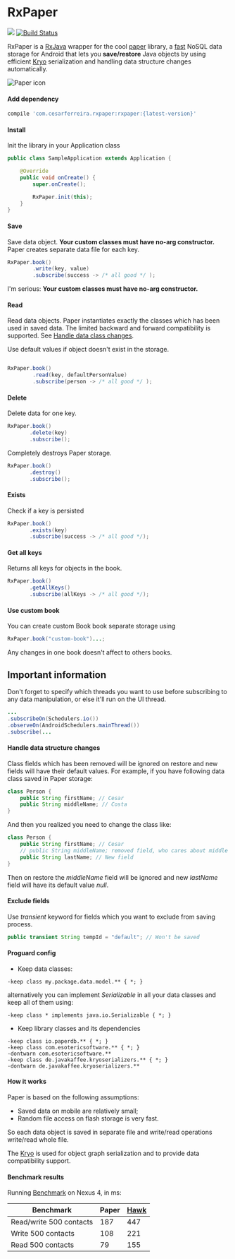 # RxPaper
<a href="http://www.methodscount.com/?lib=com.cesarferreira.rxpaper%3Arxpaper%3A0.4.1"><img src="https://img.shields.io/badge/Size-11 KB-e91e63.svg"/></a> [![Build Status](https://travis-ci.org/cesarferreira/RxPaper.svg?branch=master)](https://travis-ci.org/cesarferreira/RxPaper)


RxPaper is a [RxJava](https://github.com/ReactiveX/RxJava) wrapper for the cool [paper](https://github.com/pilgr/Paper) library, a [fast](#benchmark-results) NoSQL data storage for Android that lets you **save/restore** Java objects by using efficient [Kryo](https://github.com/EsotericSoftware/kryo) serialization and handling data structure changes automatically.

![Paper icon](https://raw.githubusercontent.com/pilgr/Paper/master/paper_icon.png)

#### Add dependency
```groovy
compile 'com.cesarferreira.rxpaper:rxpaper:{latest-version}'
```

#### Install

Init the library in your Application class

```java
public class SampleApplication extends Application {

    @Override
    public void onCreate() {
        super.onCreate();

        RxPaper.init(this);
    }
}

```


#### Save
Save data object. **Your custom classes must have no-arg constructor.**
Paper creates separate data file for each key.

```java
RxPaper.book()
        .write(key, value)
        .subscribe(success -> /* all good */ );

```
I'm serious: **Your custom classes must have no-arg constructor.**

#### Read
Read data objects. Paper instantiates exactly the classes which has been used in saved data. The limited backward and forward compatibility is supported. See [Handle data class changes](#handle-data-structure-changes).

Use default values if object doesn't exist in the storage.

```java

RxPaper.book()
        .read(key, defaultPersonValue)
        .subscribe(person -> /* all good */ );

```


#### Delete
Delete data for one key.

```java
RxPaper.book()
       .delete(key)
       .subscribe();
```

Completely destroys Paper storage.

```java
RxPaper.book()
       .destroy()
       .subscribe();
```

#### Exists
Check if a key is persisted

```java
RxPaper.book()
       .exists(key)
       .subscribe(success -> /* all good */);
```

#### Get all keys

Returns all keys for objects in the book.

```java
RxPaper.book()
       .getAllKeys()
       .subscribe(allKeys -> /* all good */);
```

#### Use custom book
You can create custom Book book separate storage using

```java
RxPaper.book("custom-book")...;
```

Any changes in one book doesn't affect to others books.


## Important information

Don't forget to specify which threads you want to use before subscribing to any data manipulation, or else it'll run on the UI thread.

```java
...
.subscribeOn(Schedulers.io())
.observeOn(AndroidSchedulers.mainThread())
.subscribe(...
 ```


#### Handle data structure changes
Class fields which has been removed will be ignored on restore and new fields will have their default values. For example, if you have following data class saved in Paper storage:

```java
class Person {
    public String firstName; // Cesar
    public String middleName; // Costa
}
```

And then you realized you need to change the class like:

```java
class Person {
    public String firstName; // Cesar
    // public String middleName; removed field, who cares about middle names
    public String lastName; // New field
}
```

Then on restore the _middleName_ field will be ignored and new _lastName_ field will have its default value _null_.

#### Exclude fields
Use _transient_ keyword for fields which you want to exclude from saving process.

```java
public transient String tempId = "default"; // Won't be saved
```
#### Proguard config
* Keep data classes:

```
-keep class my.package.data.model.** { *; }
```

alternatively you can implement _Serializable_ in all your data classes and keep all of them using:

```
-keep class * implements java.io.Serializable { *; }
```

* Keep library classes and its dependencies

```
-keep class io.paperdb.** { *; }
-keep class com.esotericsoftware.** { *; }
-dontwarn com.esotericsoftware.**
-keep class de.javakaffee.kryoserializers.** { *; }
-dontwarn de.javakaffee.kryoserializers.**
```

#### How it works
Paper is based on the following assumptions:
- Saved data on mobile are relatively small;
- Random file access on flash storage is very fast.

So each data object is saved in separate file and write/read operations write/read whole file.

The [Kryo](https://github.com/EsotericSoftware/kryo) is used for object graph serialization and to provide data compatibility support.

#### Benchmark results
Running [Benchmark](https://github.com/pilgr/Paper/blob/master/paperdb/src/androidTest/java/io/paperdb/benchmark/Benchmark.java) on Nexus 4, in ms:

| Benchmark                 | Paper    | [Hawk](https://github.com/orhanobut/hawk)
|---------------------------|----------|----------
| Read/write 500 contacts   | 187      | 447                |
| Write 500 contacts        | 108      | 221               |
| Read 500 contacts         | 79       | 155                |
